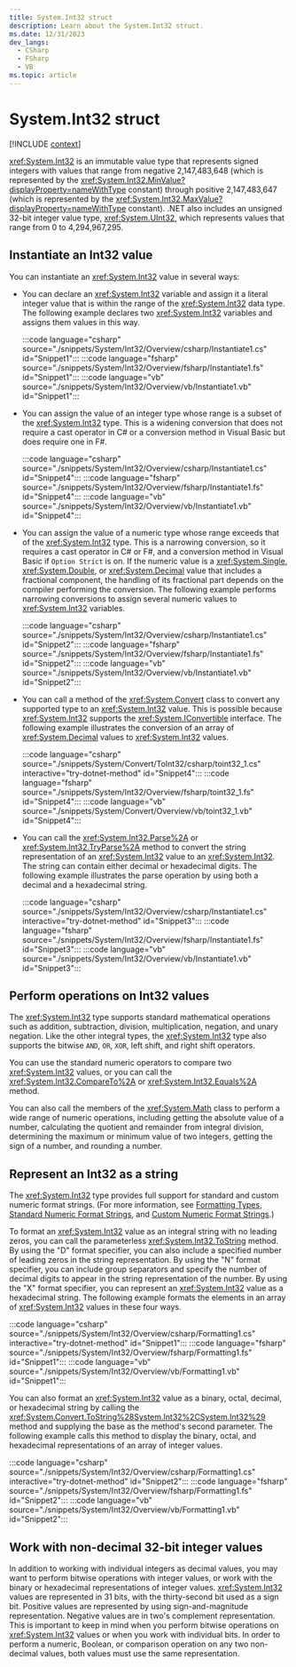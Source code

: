 ```yaml
---
title: System.Int32 struct
description: Learn about the System.Int32 struct.
ms.date: 12/31/2023
dev_langs:
  - CSharp
  - FSharp
  - VB
ms.topic: article
---
```

# System.Int32 struct

[!INCLUDE [context](includes/context.md)]

<xref:System.Int32> is an immutable value type that represents signed integers with values that range from negative 2,147,483,648 (which is represented by the <xref:System.Int32.MinValue?displayProperty=nameWithType> constant) through positive 2,147,483,647 (which is represented by the <xref:System.Int32.MaxValue?displayProperty=nameWithType> constant). .NET also includes an unsigned 32-bit integer value type, <xref:System.UInt32>, which represents values that range from 0 to 4,294,967,295.

## Instantiate an Int32 value

You can instantiate an <xref:System.Int32> value in several ways:

- You can declare an <xref:System.Int32> variable and assign it a literal integer value that is within the range of the <xref:System.Int32> data type. The following example declares two <xref:System.Int32> variables and assigns them values in this way.

  :::code language="csharp" source="./snippets/System/Int32/Overview/csharp/Instantiate1.cs" id="Snippet1":::
  :::code language="fsharp" source="./snippets/System/Int32/Overview/fsharp/Instantiate1.fs" id="Snippet1":::
  :::code language="vb" source="./snippets/System/Int32/Overview/vb/Instantiate1.vb" id="Snippet1":::

- You can assign the value of an integer type whose range is a subset of the <xref:System.Int32> type. This is a widening conversion that does not require a cast operator in C# or a conversion method in Visual Basic but does require one in F#.

  :::code language="csharp" source="./snippets/System/Int32/Overview/csharp/Instantiate1.cs" id="Snippet4":::
  :::code language="fsharp" source="./snippets/System/Int32/Overview/fsharp/Instantiate1.fs" id="Snippet4":::
  :::code language="vb" source="./snippets/System/Int32/Overview/vb/Instantiate1.vb" id="Snippet4":::

- You can assign the value of a numeric type whose range exceeds that of the <xref:System.Int32> type. This is a narrowing conversion, so it requires a cast operator in C# or F#, and a conversion method in Visual Basic if `Option Strict` is on. If the numeric value is a <xref:System.Single>, <xref:System.Double>, or <xref:System.Decimal> value that includes a fractional component, the handling of its fractional part depends on the compiler performing the conversion. The following example performs narrowing conversions to assign several numeric values to <xref:System.Int32> variables.

  :::code language="csharp" source="./snippets/System/Int32/Overview/csharp/Instantiate1.cs" id="Snippet2":::
  :::code language="fsharp" source="./snippets/System/Int32/Overview/fsharp/Instantiate1.fs" id="Snippet2":::
  :::code language="vb" source="./snippets/System/Int32/Overview/vb/Instantiate1.vb" id="Snippet2":::

- You can call a method of the <xref:System.Convert> class to convert any supported type to an <xref:System.Int32> value. This is possible because <xref:System.Int32> supports the <xref:System.IConvertible> interface. The following example illustrates the conversion of an array of <xref:System.Decimal> values to <xref:System.Int32> values.

  :::code language="csharp" source="./snippets/System/Convert/ToInt32/csharp/toint32_1.cs" interactive="try-dotnet-method" id="Snippet4":::
  :::code language="fsharp" source="./snippets/System/Int32/Overview/fsharp/toint32_1.fs" id="Snippet4":::
  :::code language="vb" source="./snippets/System/Convert/Overview/vb/toint32_1.vb" id="Snippet4":::

- You can call the <xref:System.Int32.Parse%2A> or <xref:System.Int32.TryParse%2A> method to convert the string representation of an <xref:System.Int32> value to an <xref:System.Int32>. The string can contain either decimal or hexadecimal digits. The following example illustrates the parse operation by using both a decimal and a hexadecimal string.

  :::code language="csharp" source="./snippets/System/Int32/Overview/csharp/Instantiate1.cs" interactive="try-dotnet-method" id="Snippet3":::
  :::code language="fsharp" source="./snippets/System/Int32/Overview/fsharp/Instantiate1.fs" id="Snippet3":::
  :::code language="vb" source="./snippets/System/Int32/Overview/vb/Instantiate1.vb" id="Snippet3":::

## Perform operations on Int32 values

The <xref:System.Int32> type supports standard mathematical operations such as addition, subtraction, division, multiplication, negation, and unary negation. Like the other integral types, the <xref:System.Int32> type also supports the bitwise `AND`, `OR`, `XOR`, left shift, and right shift operators.

You can use the standard numeric operators to compare two <xref:System.Int32> values, or you can call the <xref:System.Int32.CompareTo%2A> or <xref:System.Int32.Equals%2A> method.

You can also call the members of the <xref:System.Math> class to perform a wide range of numeric operations, including getting the absolute value of a number, calculating the quotient and remainder from integral division, determining the maximum or minimum value of two integers, getting the sign of a number, and rounding a number.

## Represent an Int32 as a string

The <xref:System.Int32> type provides full support for standard and custom numeric format strings. (For more information, see [Formatting Types](../../standard/base-types/formatting-types.md), [Standard Numeric Format Strings](../../standard/base-types/standard-numeric-format-strings.md), and [Custom Numeric Format Strings](../../standard/base-types/custom-numeric-format-strings.md).)

To format an <xref:System.Int32> value as an integral string with no leading zeros, you can call the parameterless <xref:System.Int32.ToString> method. By using the "D" format specifier, you can also include a specified number of leading zeros in the string representation. By using the "N" format specifier, you can include group separators and specify the number of decimal digits to appear in the string representation of the number. By using the "X" format specifier, you can represent an <xref:System.Int32> value as a hexadecimal string. The following example formats the elements in an array of <xref:System.Int32> values in these four ways.

:::code language="csharp" source="./snippets/System/Int32/Overview/csharp/Formatting1.cs" interactive="try-dotnet-method" id="Snippet1":::
:::code language="fsharp" source="./snippets/System/Int32/Overview/fsharp/Formatting1.fs" id="Snippet1":::
:::code language="vb" source="./snippets/System/Int32/Overview/vb/Formatting1.vb" id="Snippet1":::

You can also format an <xref:System.Int32> value as a binary, octal, decimal, or hexadecimal string by calling the <xref:System.Convert.ToString%28System.Int32%2CSystem.Int32%29> method and supplying the base as the method's second parameter. The following example calls this method to display the binary, octal, and hexadecimal representations of an array of integer values.

:::code language="csharp" source="./snippets/System/Int32/Overview/csharp/Formatting1.cs" interactive="try-dotnet-method" id="Snippet2":::
:::code language="fsharp" source="./snippets/System/Int32/Overview/fsharp/Formatting1.fs" id="Snippet2":::
:::code language="vb" source="./snippets/System/Int32/Overview/vb/Formatting1.vb" id="Snippet2":::

## Work with non-decimal 32-bit integer values

In addition to working with individual integers as decimal values, you may want to perform bitwise operations with integer values, or work with the binary or hexadecimal representations of integer values. <xref:System.Int32> values are represented in 31 bits, with the thirty-second bit used as a sign bit. Positive values are represented by using sign-and-magnitude representation. Negative values are in two's complement representation. This is important to keep in mind when you perform bitwise operations on <xref:System.Int32> values or when you work with individual bits. In order to perform a numeric, Boolean, or comparison operation on any two non-decimal values, both values must use the same representation.
